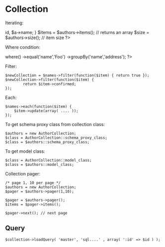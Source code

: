 Collection
==========

Iterating:

<?php
    $authors = new AuthorCollection;
    foreach( $authors as $a ) {
        echo $a->id, $a->name;
    }

    $items = $authors->items();  // returns an array

    $size = $authors->size();  // item size
?>

Where condition:

<?php
    $names = new NameCollection;
    $names->where()
        ->equal('name','Foo')
        ->groupBy('name','address');
?>

Filter:

    $newCollection = $names->filter(function($item) { return true });
    $newCollection->filter(function($item) { 
            return $item->confirmed;
    });

Each:

    $names->each(function($item) {
        $item->update(array( .... ));
    });

To get schema proxy class from collection class:

    $authors = new AuthorCollection;
    $class = AuthorCollection::schema_proxy_class;
    $class = $authors::schema_proxy_class;

To get model class:

    $class = AuthorCollection::model_class;
    $class = $authors::model_class;

Collection pager:

    /* page 1, 10 per page */
    $authors = new AuthorCollection;
    $pager = $authors->pager(1,10);

    $pager = $authors->pager();
    $items = $pager->items();

    $pager->next(); // next page

## Query

    $collection->loadQuery( 'master', 'sql....' , array( ':id' => $id ) );


